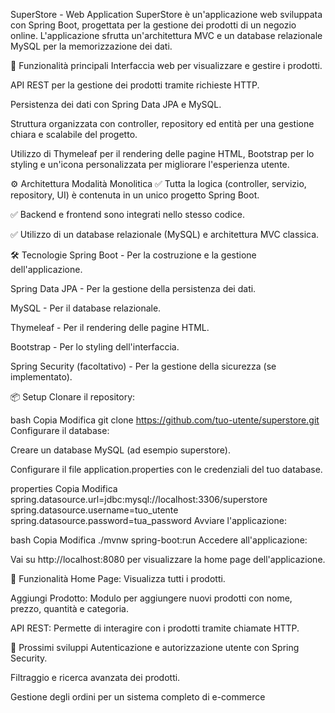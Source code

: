 SuperStore - Web Application
SuperStore è un'applicazione web sviluppata con Spring Boot, progettata per la gestione dei prodotti di un negozio online. L'applicazione sfrutta un'architettura MVC e un database relazionale MySQL per la memorizzazione dei dati.

🚀 Funzionalità principali
Interfaccia web per visualizzare e gestire i prodotti.

API REST per la gestione dei prodotti tramite richieste HTTP.

Persistenza dei dati con Spring Data JPA e MySQL.

Struttura organizzata con controller, repository ed entità per una gestione chiara e scalabile del progetto.

Utilizzo di Thymeleaf per il rendering delle pagine HTML, Bootstrap per lo styling e un'icona personalizzata per migliorare l'esperienza utente.

⚙️ Architettura
Modalità Monolitica
✅ Tutta la logica (controller, servizio, repository, UI) è contenuta in un unico progetto Spring Boot.

✅ Backend e frontend sono integrati nello stesso codice.

✅ Utilizzo di un database relazionale (MySQL) e architettura MVC classica.

🛠️ Tecnologie
Spring Boot - Per la costruzione e la gestione dell'applicazione.

Spring Data JPA - Per la gestione della persistenza dei dati.

MySQL - Per il database relazionale.

Thymeleaf - Per il rendering delle pagine HTML.

Bootstrap - Per lo styling dell'interfaccia.

Spring Security (facoltativo) - Per la gestione della sicurezza (se implementato).

📦 Setup
Clonare il repository:

bash
Copia
Modifica
git clone https://github.com/tuo-utente/superstore.git
Configurare il database:

Creare un database MySQL (ad esempio superstore).

Configurare il file application.properties con le credenziali del tuo database.

properties
Copia
Modifica
spring.datasource.url=jdbc:mysql://localhost:3306/superstore
spring.datasource.username=tuo_utente
spring.datasource.password=tua_password
Avviare l'applicazione:

bash
Copia
Modifica
./mvnw spring-boot:run
Accedere all'applicazione:

Vai su http://localhost:8080 per visualizzare la home page dell'applicazione.

📝 Funzionalità
Home Page: Visualizza tutti i prodotti.

Aggiungi Prodotto: Modulo per aggiungere nuovi prodotti con nome, prezzo, quantità e categoria.

API REST: Permette di interagire con i prodotti tramite chiamate HTTP.

🎯 Prossimi sviluppi
Autenticazione e autorizzazione utente con Spring Security.

Filtraggio e ricerca avanzata dei prodotti.

Gestione degli ordini per un sistema completo di e-commerce


